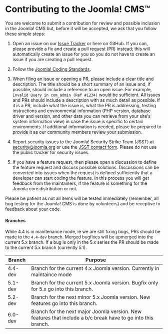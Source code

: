 Contributing to the Joomla! CMS™
===============
You are welcome to submit a contribution for review and possible inclusion in the Joomla! CMS but, before it will be accepted, we ask that you follow these simple steps:

1) Open an issue on our [Issue Tracker](https://issues.joomla.org/) or here on GitHub. If you can, please provide a fix and create a pull request (PR) instead; this will automatically create an issue for you so you do not have to create an issue if you are creating a pull request.

2) Follow the [Joomla! Coding Standards](https://developer.joomla.org/coding-standards.html).

3) When filing an issue or opening a PR, please include a clear title and description. The title should be a short summary of an issue and, if possible, should include a reference to an open issue. For example, `Invalid Query in com_admin (Ref #1234)` would be sufficient. All issues and PRs should include a description with as much detail as possible.
   If it is a PR, include what the issue is, what the PR is addressing, testing instructions and environmental information (PHP version, database driver and version, and other data you can retrieve from your site's system information view) in case the issue is specific to certain environments. If additional information is needed, please be prepared to provide it as our community members review your submission.

4) Report security issues to the Joomla! Security Strike Team (JSST) at security@joomla.org or use the [JSST contact form](https://developer.joomla.org/contact-security-team.html). Please do not use the public tracker for security issues.

5) If you have a feature request, then please open a discussion to define the feature request and discuss possible solutions. Discussions can be converted into issues when the request is defined sufficiently that a developer can start coding the feature. In this process you will get feedback from the maintainers, if the feature is something for the Joomla core distribution or not.

Please be patient as not all items will be tested immediately (remember, all bug testing for the Joomla! CMS is done by volunteers) and be receptive to feedback about your code.

#### Branches
While 4.4 is in maintenance mode, ie we are still fixing bugs, PRs should be made to the `4.4-dev` branch. Merged bugfixes will be upmerged into the current 5.x branch. If a bug is only in the 5.x series the PR should be made to the current 5.x branch (currently 5.1).


| Branch | Purpose |
| ------ | ------- |
| 4.4-dev | Branch for the current 4.x Joomla version. Currently in maintaince mode |
| 5.1-dev | Branch for the current 5.x Joomla version. Bugfix only for 5.x go into this branch. |
| 5.2-dev | Branch for the next minor 5.x Joomla version. New features go into this branch. |
| 6.0-dev | Branch for the next major Joomla version. New features that include a b/c break have to go into this branch. |

